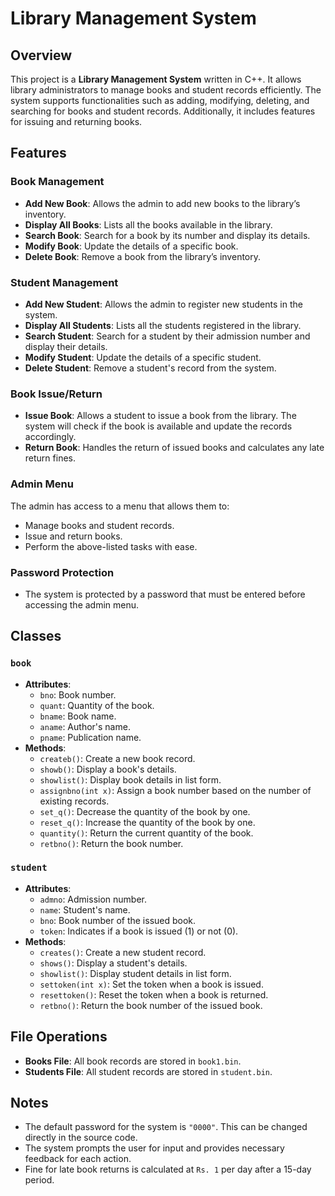 # Library Management System

## Overview
This project is a **Library Management System** written in C++. It allows library administrators to manage books and student records efficiently. The system supports functionalities such as adding, modifying, deleting, and searching for books and student records. Additionally, it includes features for issuing and returning books.

## Features
### Book Management
- **Add New Book**: Allows the admin to add new books to the library’s inventory.
- **Display All Books**: Lists all the books available in the library.
- **Search Book**: Search for a book by its number and display its details.
- **Modify Book**: Update the details of a specific book.
- **Delete Book**: Remove a book from the library’s inventory.

### Student Management
- **Add New Student**: Allows the admin to register new students in the system.
- **Display All Students**: Lists all the students registered in the library.
- **Search Student**: Search for a student by their admission number and display their details.
- **Modify Student**: Update the details of a specific student.
- **Delete Student**: Remove a student's record from the system.

### Book Issue/Return
- **Issue Book**: Allows a student to issue a book from the library. The system will check if the book is available and update the records accordingly.
- **Return Book**: Handles the return of issued books and calculates any late return fines.

### Admin Menu
The admin has access to a menu that allows them to:
- Manage books and student records.
- Issue and return books.
- Perform the above-listed tasks with ease.

### Password Protection
- The system is protected by a password that must be entered before accessing the admin menu.

## Classes
### `book`
- **Attributes**:
  - `bno`: Book number.
  - `quant`: Quantity of the book.
  - `bname`: Book name.
  - `aname`: Author's name.
  - `pname`: Publication name.
- **Methods**:
  - `createb()`: Create a new book record.
  - `showb()`: Display a book's details.
  - `showlist()`: Display book details in list form.
  - `assignbno(int x)`: Assign a book number based on the number of existing records.
  - `set_q()`: Decrease the quantity of the book by one.
  - `reset_q()`: Increase the quantity of the book by one.
  - `quantity()`: Return the current quantity of the book.
  - `retbno()`: Return the book number.

### `student`
- **Attributes**:
  - `admno`: Admission number.
  - `name`: Student's name.
  - `bno`: Book number of the issued book.
  - `token`: Indicates if a book is issued (1) or not (0).
- **Methods**:
  - `creates()`: Create a new student record.
  - `shows()`: Display a student's details.
  - `showlist()`: Display student details in list form.
  - `settoken(int x)`: Set the token when a book is issued.
  - `resettoken()`: Reset the token when a book is returned.
  - `retbno()`: Return the book number of the issued book.

## File Operations
- **Books File**: All book records are stored in `book1.bin`.
- **Students File**: All student records are stored in `student.bin`.

## Notes
- The default password for the system is `"0000"`. This can be changed directly in the source code.
- The system prompts the user for input and provides necessary feedback for each action.
- Fine for late book returns is calculated at `Rs. 1` per day after a 15-day period.
